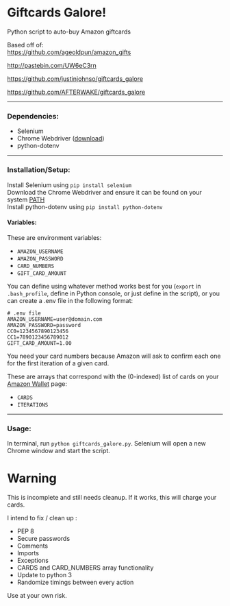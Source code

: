# Giftcards Galore!
Python script to auto-buy Amazon giftcards

Based off of: </br>
https://github.com/ageoldpun/amazon_gifts

http://pastebin.com/UW6eC3rn

https://github.com/justinjohnso/giftcards_galore

https://github.com/AFTERWAKE/giftcards_galore

---

### Dependencies:
* Selenium
* Chrome Webdriver
  ([download](https://sites.google.com/a/chromium.org/chromedriver/downloads))
* python-dotenv

---

### Installation/Setup:
Install Selenium using `pip install selenium`</br>
Download the Chrome Webdriver and ensure it can be found on your system [PATH](http://en.wikipedia.org/wiki/PATH_%28variable%29)</br>
Install python-dotenv using `pip install python-dotenv`

#### Variables:
These are environment variables:

* `AMAZON_USERNAME`
* `AMAZON_PASSWORD`
* `CARD_NUMBERS`
* `GIFT_CARD_AMOUNT`

You can define using whatever method works
best for you (`export` in `.bash_profile`, define in Python console, or just
define in the script), or you can create a .env file in the following format:
```
# .env file
AMAZON_USERNAME=user@domain.com
AMAZON_PASSWORD=password
CC0=1234567890123456
CC1=7890123456789012
GIFT_CARD_AMOUNT=1.00
```

You need your card numbers because Amazon will ask to confirm each one for the
first iteration of a given card.

These are arrays that correspond with the (0-indexed) list of cards on your
[Amazon Wallet](https://www.amazon.com/gp/wallet) page:

* `CARDS`
* `ITERATIONS`

---

### Usage:

In terminal, run `python giftcards_galore.py`. Selenium will open a new Chrome
window and start the script.

# Warning
This is incomplete and still needs cleanup. If it works, this will charge your cards.

I intend to fix / clean up :
* PEP 8
* Secure passwords
* Comments
* Imports
* Exceptions
* CARDS and CARD_NUMBERS array functionality
* Update to python 3
* Randomize timings between every action

Use at your own risk.

